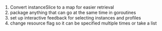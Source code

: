 1) Convert instanceSlice to a map for easier retrieval
2) package anything that can go at the same time in goroutines
3) set up interactive feedback for selecting instances and profiles
4) change resource flag so it can be specified multiple times or take a list


